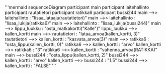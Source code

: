 '''mermaid
sequenceDiagram
  participant main
  participant laitehallinto
  participant rautatietori
  participant ratikka6
  participant bussi244
  main -->> laitehallinto : "lisaa_lataaja(rautatietori)"
  main -->> laitehallinto : "lisaa_lukija(ratikka6)"
  main -->> laitehallinto : "lisaa_lukija(bussi244)"
  main -->> lippu_luukku : "osta_matkakortti("Kalle")"
  lippu_luukku -->> kallen_kortti
  main -->> rautatietori : "lataa_arvoa(kallen_kortti, 3)"
  rautatietori -->> kallen_kortti : "kasvata_arvoa(3)"
  main -->> ratikka6 : "osta_lippu(kallen_kortti, 0)"
  ratikka6 -->> kallen_kortti : "arvo"
  kallen_kortti -->> ratikka6 : "3"
  ratikka6 -->> kallen_kortti : "vahenna_arvoa(RATIKKA)"
  main -->> bussi244 : "osta_lippu(kallen_kortti, 2)"
  bussi244 -->> kallen_kortti : "arvo"
  kallen_kortti -->> bussi244 : "1.5"
  bussi244 -->> kallen_kortti : "FALSE"
'''
  
  
